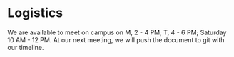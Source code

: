 # Logistics
We are available to meet on campus on M, 2 - 4 PM; T, 4 - 6 PM; Saturday 10 AM - 12 PM. At our next meeting, we will push the document to git with our timeline.